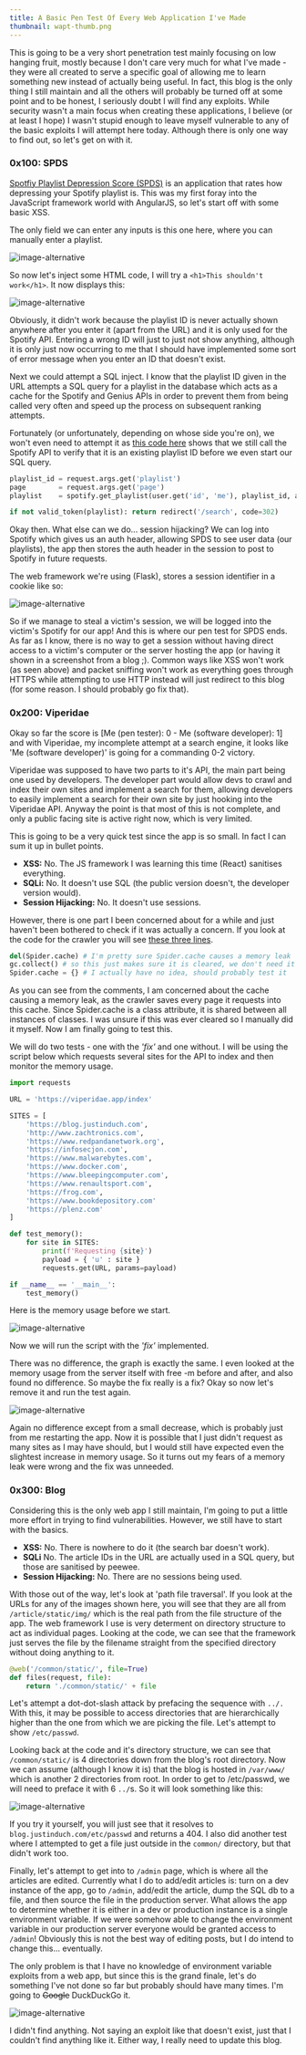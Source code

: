 ```yaml
---
title: A Basic Pen Test Of Every Web Application I've Made
thumbnail: wapt-thumb.png
---
```


This is going to be a very short penetration test mainly focusing on low hanging fruit, mostly because I don't care very much for what I've made - they were all created to serve a specific goal of allowing me to learn something new instead of actually being useful. In fact, this blog is the only thing I still maintain and all the others will probably be turned off at some point and to be honest, I seriously doubt I will find any exploits. While security wasn't a main focus when creating these applications, I believe (or at least I hope) I wasn't stupid enough to leave myself vulnerable to any of the basic exploits I will attempt here today. Although there is only one way to find out, so let's get on with it.

### 0x100: SPDS

[Spotfiy Playlist Depression Score (SPDS)](/post/spds_release) is an application that rates how depressing your Spotify playlist is. This was my first foray into the JavaScript framework world with AngularJS, so let's start off with some basic XSS.

The only field we can enter any inputs is this one here, where you can manually enter a playlist.

![image-alternative](https://cdn.halcyonnouveau.xyz/blog/img/wapt-spds-xss-find.png)

So now let's inject some HTML code, I will try a `<h1>This shouldn't work</h1>`. It now displays this:

![image-alternative](https://cdn.halcyonnouveau.xyz/blog/img/wapt-spds-xss-attempt.png)

Obviously, it didn't work because the playlist ID is never actually shown anywhere after you enter it (apart from the URL) and it is only used for the Spotify API. Entering a wrong ID will just to just not show anything, although it is only just now occurring to me that I should have implemented some sort of error message when you enter an ID that doesn't exist.

Next we could attempt a SQL inject. I know that the playlist ID given in the URL attempts a SQL query for a playlist in the database which acts as a cache for the Spotify and Genius APIs in order to prevent them from being called very often and speed up the process on subsequent ranking attempts.

Fortunately (or unfortunately, depending on whose side you're on), we won't even need to attempt it as [this code here](https://github.com/beanpuppy/spds/blob/master/app.py#L121-L125) shows that we still call the Spotify API to verify that it is an existing playlist ID before we even start our SQL query.

```python
playlist_id = request.args.get('playlist')
page        = request.args.get('page')
playlist    = spotify.get_playlist(user.get('id', 'me'), playlist_id, auth_header)

if not valid_token(playlist): return redirect('/search', code=302)
```

Okay then. What else can we do... session hijacking? We can log into Spotify which gives us an auth header, allowing SPDS to see user data (our playlists), the app then stores the auth header in the session to post to Spotify in future requests.

The web framework we're using (Flask), stores a session identifier in a cookie like so:

![image-alternative](https://cdn.halcyonnouveau.xyz/blog/img/wapt-spds-session.png)

So if we manage to steal a victim's session, we will be logged into the victim's Spotify for our app! And this is where our pen test for SPDS ends. As far as I know, there is no way to get a session without having direct access to a victim's computer or the server hosting the app (or having it shown in a screenshot from a blog ;). Common ways like XSS won't work (as seen above) and packet sniffing won't work as everything goes through HTTPS while attempting to use HTTP instead will just redirect to this blog (for some reason. I should probably go fix that).

### 0x200: Viperidae

Okay so far the score is [Me (pen tester): 0 - Me (software developer): 1] and with Viperidae, my incomplete attempt at a search engine, it looks like 'Me (software developer)' is going for a commanding 0-2 victory.

Viperidae was supposed to have two parts to it's API, the main part being one used by developers. The developer part would allow devs to crawl and index their own sites and implement a search for them, allowing developers to easily implement a search for their own site by just hooking into the Viperidae API. Anyway the point is that most of this is not complete, and only a public facing site is active right now, which is very limited.

This is going to be a very quick test since the app is so small. In fact I can sum it up in bullet points.

- **XSS:** No. The JS framework I was learning this time (React) sanitises everything.
- **SQLi:** No. It doesn't use SQL (the public version doesn't, the developer version would).
- **Session Hijacking:** No. It doesn't use sessions.

However, there is one part I been concerned about for a while and just haven't been bothered to check if it was actually a concern. If you look at the code for the crawler you will see [these three lines](https://github.com/beanpuppy/viperidae/blob/canary/api/crawl.py#L202-L204).

```python
del(Spider.cache) # I'm pretty sure Spider.cache causes a memory leak
gc.collect() # so this just makes sure it is cleared, we don't need it anymore
Spider.cache = {} # I actually have no idea, should probably test it
```

As you can see from the comments, I am concerned about the cache causing a memory leak, as the crawler saves every page it requests into this cache. Since Spider.cache is a class attribute, it is shared between all instances of classes. I was unsure if this was ever cleared so I manually did it myself. Now I am finally going to test this.

We will do two tests - one with the _'fix'_ and one without. I will be using the script below which requests several sites for the API to index and then monitor the memory usage.

```python
import requests

URL = 'https://viperidae.app/index'

SITES = [
    'https://blog.justinduch.com',
    'http://www.zachtronics.com',
    'https://www.redpandanetwork.org',
    'https://infosecjon.com',
    'https://www.malwarebytes.com',
    'https://www.docker.com',
    'https://www.bleepingcomputer.com',
    'https://www.renaultsport.com',
    'https://frog.com',
    'https://www.bookdepository.com'
    'https://plenz.com'
]

def test_memory():
    for site in SITES:
        print(f'Requesting {site}')
        payload = { 'u' : site }
        requests.get(URL, params=payload)

if __name__ == '__main__':
    test_memory()
```

Here is the memory usage before we start.

![image-alternative](https://cdn.halcyonnouveau.xyz/blog/img/wapt-viperidae-memory.png)

Now we will run the script with the _'fix'_ implemented.

There was no difference, the graph is exactly the same. I even looked at the memory usage from the server itself with free -m before and after, and also found no difference. So maybe the fix really is a fix? Okay so now let's remove it and run the test again.

![image-alternative](https://cdn.halcyonnouveau.xyz/blog/img/wapt-viperidae-memory-after.png)

Again no difference except from a small decrease, which is probably just from me restarting the app. Now it is possible that I just didn't request as many sites as I may have should, but I would still have expected even the slightest increase in memory usage. So it turns out my fears of a memory leak were wrong and the fix was unneeded.

### 0x300: Blog

Considering this is the only web app I still maintain, I'm going to put a little more effort in trying to find vulnerabilities. However, we still have to start with the basics.

- **XSS:** No. There is nowhere to do it (the search bar doesn't work).
- **SQLi** No. The article IDs in the URL are actually used in a SQL query, but those are sanitised by peewee.
- **Session Hijacking:** No. There are no sessions being used.

With those out of the way, let's look at 'path file traversal'. If you look at the URLs for any of the images shown here, you will see that they are all from `/article/static/img/` which is the real path from the file structure of the app. The web framework I use is very determent on directory structure to act as individual pages. Looking at the code, we can see that the framework just serves the file by the filename straight from the specified directory without doing anything to it.

```python
@web('/common/static/', file=True)
def files(request, file):
    return './common/static/' + file
```

Let's attempt a dot-dot-slash attack by prefacing the sequence with `../.` With this, it may be possible to access directories that are hierarchically higher than the one from which we are picking the file. Let's attempt to show `/etc/passwd`.

Looking back at the code and it's directory structure, we can see that `/common/static/` is 4 directories down from the blog's root directory. Now we can assume (although I know it is) that the blog is hosted in `/var/www/` which is another 2 directories from root. In order to get to /etc/passwd, we will need to preface it with 6 `../`s. So it will look something like this:

![image-alternative](https://cdn.halcyonnouveau.xyz/blog/img/wapt-blog-file-test.png)

If you try it yourself, you will just see that it resolves to `blog.justinduch.com/etc/passwd` and returns a 404. I also did another test where I attempted to get a file just outside in the `common/` directory, but that didn't work too.

Finally, let's attempt to get into to `/admin` page, which is where all the articles are edited. Currently what I do to add/edit articles is: turn on a dev instance of the app, go to `/admin`, add/edit the article, dump the SQL db to a file, and then source the file in the production server. What allows the app to determine whether it is either in a dev or production instance is a single environment variable. If we were somehow able to change the environment variable in our production server everyone would be granted access to `/admin`! Obviously this is not the best way of editing posts, but I do intend to change this... eventually.

The only problem is that I have no knowledge of environment variable exploits from a web app, but since this is the grand finale, let's do something I've not done so far but probably should have many times. I'm going to ~~Google~~ DuckDuckGo it.

![image-alternative](https://cdn.halcyonnouveau.xyz/blog/img/wapt-blog-duck.png)

I didn't find anything. Not saying an exploit like that doesn't exist, just that I couldn't find anything like it. Either way, I really need to update this blog.
